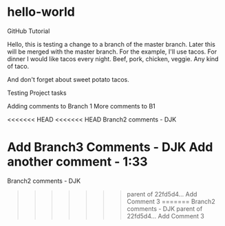 # hello-world
GitHub Tutorial

Hello, this is testing a change to a branch of the master branch.  Later this will be merged with the master branch.  For the example, I'll use tacos.  For dinner I would like tacos every night.  Beef, pork, chicken, veggie.  Any kind of taco.

And don't forget about sweet potato tacos.

Testing Project tasks

Adding comments to Branch 1
More comments to B1

<<<<<<< HEAD
<<<<<<< HEAD
Branch2 comments - DJK

Add Branch3 Comments - DJK
Add another comment - 1:33
=======
Branch2 comments - DJK
>>>>>>> parent of 22fd5d4... Add Comment 3
=======
Branch2 comments - DJK
>>>>>>> parent of 22fd5d4... Add Comment 3
